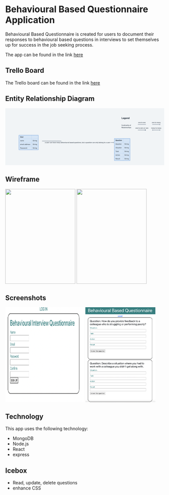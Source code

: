 # Behavioural Based Questionnaire Application

Behavioural Based Questionnaire is created for users to document their responses to behavioural based questions in interviews to set themselves up for success in the job seeking process.

The app can be found in the link [here](https://behaviouralquestions.herokuapp.com/)

## Trello Board

The Trello board can be found in the link [here](https://trello.com/b/uBDb0cjH/react-project-behavioural-based-questions)

## Entity Relationship Diagram
<img src="/public/entityrelationshipdiagram.png">

## Wireframe

<img src="/public/wireframeone.png" width="222" height="300">
<img src="/public/wireframetwo.png" width="222" height="300">

## Screenshots

<img src="/public/screenshotone.png" width="250" height="300">
<img src="/public/screenshottwo.png" width="222" height="300">

## Technology

This app uses the following technology:
- MongoDB
- Node.js
- React
- express


## Icebox
- Read, update, delete questions
- enhance CSS



